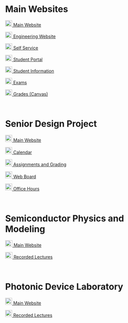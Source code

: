 # Main Websites
<p><img src="https://cdn.vox-cdn.com/thumbor/FGgViEqt2ML--Uxw1Pu6Gw4rV8o=/0x0:800x400/1200x800/filters:focal(336x136:464x264)/cdn.vox-cdn.com/uploads/chorus_image/image/56187479/DHNkdRfXoAEp2VD.0.jpg" width="22" height="20"><a href="https://illinois.edu/" target="_blank"> Main Website</a></p>
<p><img src="https://cdn.vox-cdn.com/thumbor/FGgViEqt2ML--Uxw1Pu6Gw4rV8o=/0x0:800x400/1200x800/filters:focal(336x136:464x264)/cdn.vox-cdn.com/uploads/chorus_image/image/56187479/DHNkdRfXoAEp2VD.0.jpg" width="22" height="20"><a href="https://grainger.illinois.edu/" target="_blank"> Engineering Website</a></p>
<p><img src="https://cdn.vox-cdn.com/thumbor/FGgViEqt2ML--Uxw1Pu6Gw4rV8o=/0x0:800x400/1200x800/filters:focal(336x136:464x264)/cdn.vox-cdn.com/uploads/chorus_image/image/56187479/DHNkdRfXoAEp2VD.0.jpg" width="22" height="20"><a href="https://apps.uillinois.edu/selfservice/" target="_blank"> Self Service</a></p>
<p><img src="https://cdn.vox-cdn.com/thumbor/FGgViEqt2ML--Uxw1Pu6Gw4rV8o=/0x0:800x400/1200x800/filters:focal(336x136:464x264)/cdn.vox-cdn.com/uploads/chorus_image/image/56187479/DHNkdRfXoAEp2VD.0.jpg" width="22" height="20"><a href="https://student.myillini.illinois.edu/" target="_blank"> Student Portal</a></p>
<p><img src="https://cdn.vox-cdn.com/thumbor/FGgViEqt2ML--Uxw1Pu6Gw4rV8o=/0x0:800x400/1200x800/filters:focal(336x136:464x264)/cdn.vox-cdn.com/uploads/chorus_image/image/56187479/DHNkdRfXoAEp2VD.0.jpg" width="22" height="20"><a href="https://my.ece.illinois.edu/" target="_blank"> Student Information</a></p>
<p><img src="https://cdn.vox-cdn.com/thumbor/FGgViEqt2ML--Uxw1Pu6Gw4rV8o=/0x0:800x400/1200x800/filters:focal(336x136:464x264)/cdn.vox-cdn.com/uploads/chorus_image/image/56187479/DHNkdRfXoAEp2VD.0.jpg" width="22" height="20"><a href="https://cbtf.engr.illinois.edu/sched/user/979886" target="_blank"> Exams</a></p>
<p><img src="https://cdn.vox-cdn.com/thumbor/FGgViEqt2ML--Uxw1Pu6Gw4rV8o=/0x0:800x400/1200x800/filters:focal(336x136:464x264)/cdn.vox-cdn.com/uploads/chorus_image/image/56187479/DHNkdRfXoAEp2VD.0.jpg" width="22" height="20"><a href="https://canvas.illinois.edu/" target="_blank"> Grades (Canvas)</a></p>

<br>

# Senior Design Project
<p><img src="https://i.ibb.co/vk6bTJz/Screenshot-2024-01-16-122829.png" width="22" height="22"><a href="https://courses.engr.illinois.edu/ece445/" target="_blank"> Main Website</a></p>
<p><img src="https://i.ibb.co/vk6bTJz/Screenshot-2024-01-16-122829.png" width="22" height="22"><a href="https://courses.engr.illinois.edu/ece445/calendar.asp" target="_blank"> Calendar</a></p>
<p><img src="https://i.ibb.co/vk6bTJz/Screenshot-2024-01-16-122829.png" width="22" height="22"><a href="https://courses.engr.illinois.edu/ece445/guidelines/grading-scheme.asp" target="_blank"> Assignments and Grading</a></p>
<p><img src="https://i.ibb.co/vk6bTJz/Screenshot-2024-01-16-122829.png" width="22" height="22"><a href="https://courses.engr.illinois.edu/ece445/login.asp" target="_blank"> Web Board</a></p>
<p><img src="https://i.ibb.co/vk6bTJz/Screenshot-2024-01-16-122829.png" width="22" height="22"><a href="https://courses.engr.illinois.edu/ece445/people.asp" target="_blank"> Office Hours</a></p>

<br>

# Semiconductor Physics and Modeling
<p><img src="https://external-content.duckduckgo.com/iu/?u=https%3A%2F%2Fimages.ansys.com%2Fis%2Fimage%2Fansys%2F2021-01-semiconductors-25d3d&f=1&nofb=1&ipt=5efd9e07646d3ce3eb3c1b51280118fa466d7604af8e2542c60e08c86db58876&ipo=images" width="23" height="21"><a href="https://canvas.illinois.edu/courses/43454/" target="_blank"> Main Website</a></p>
<p><img src="https://external-content.duckduckgo.com/iu/?u=https%3A%2F%2Fimages.ansys.com%2Fis%2Fimage%2Fansys%2F2021-01-semiconductors-25d3d&f=1&nofb=1&ipt=5efd9e07646d3ce3eb3c1b51280118fa466d7604af8e2542c60e08c86db58876&ipo=images" width="23" height="21"><a href="https://mediaspace.illinois.edu/createdby/eyJpdiI6IkFxNGtMK2lLckJvemVFSk9mXC9oUUpRPT0iLCJ2YWx1ZSI6InprUXRVeXRUR3o0Q28yenFlVGV1SGc9PSIsIm1hYyI6IjVjMTYwYTFiOWJjNWJiYjI4ZDAwNmEwMzcyOTA1MWE0M2I0MmRkMDM1OGZmMDhmNzgyOTliZmM4OThiYTI4ZjYifQ__" target="_blank"> Recorded Lectures</a></p>

<br>

# Photonic Device Laboratory
<p><img src="https://sunypoly.edu/sites/default/files/styles/news_full/public/2017-08/AIM_Photonics_Logo_720p_0.jpg?itok=tYJEe7K_" width="22" height="22"><a href="https://courses.grainger.illinois.edu/ece495/sp2024/" target="_blank"> Main Website</a></p>
<p><img src="https://sunypoly.edu/sites/default/files/styles/news_full/public/2017-08/AIM_Photonics_Logo_720p_0.jpg?itok=tYJEe7K_" width="22" height="22"><a href="https://mediaspace.illinois.edu/createdby/eyJpdiI6IkhTUXRaY1g4dzYwK0x5dXpYV2lhbkE9PSIsInZhbHVlIjoiVSsxUG1MWGl1QTdJSnZTcUs4S3ZYQT09IiwibWFjIjoiNmJkZDFhMGE4MmI4NGQwYzUxMjJhMWM2MTA0OTgxYjFmOTQ0YmIwOWRhN2I4NTRkOGZlZGFmMTU2ZDVlNDVlNiJ9" target="_blank"> Recorded Lectures</a></p>

<br>
<br>
<br>
<br>
<br>

